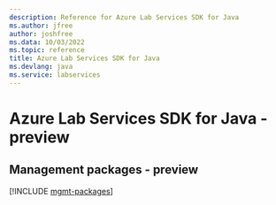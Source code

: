 ```yaml
---
description: Reference for Azure Lab Services SDK for Java
ms.author: jfree
author: joshfree
ms.data: 10/03/2022
ms.topic: reference
title: Azure Lab Services SDK for Java
ms.devlang: java
ms.service: labservices
---
```

# Azure Lab Services SDK for Java - preview

## Management packages - preview
[!INCLUDE [mgmt-packages](lab-services-mgmt-index.md)]